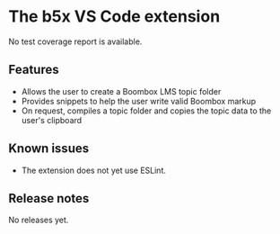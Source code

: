 # The b5x VS Code extension

No test coverage report is available.

## Features

- Allows the user to create a Boombox LMS topic folder
- Provides snippets to help the user write valid Boombox markup
- On request, compiles a topic folder and copies the topic data to the user's clipboard

## Known issues

- The extension does not yet use ESLint.

## Release notes

No releases yet.